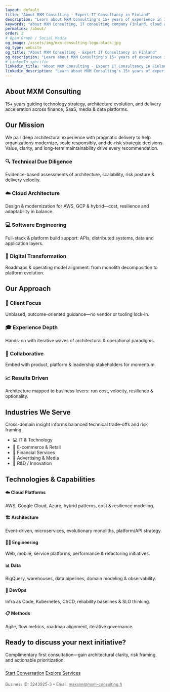 ```yaml
---
layout: default
title: "About MXM Consulting - Expert IT Consultancy in Finland"
description: "Learn about MXM Consulting's 15+ years of experience in IT consulting, cloud architecture, and digital transformation. Expert team specializing in AWS, Google Cloud, and enterprise solutions."
keywords: "about MXM Consulting, IT consulting company Finland, cloud architecture experts, software development team, technical due diligence specialists"
permalink: /about/
order: 2
# Open Graph / Social Media
og_image: /assets/img/mxm-consulting-logo-black.jpg
og_type: website
og_title: "About MXM Consulting - Expert IT Consultancy in Finland"
og_description: "Learn about MXM Consulting's 15+ years of experience in IT consulting, cloud architecture, and digital transformation. Expert team specializing in AWS, Google Cloud, and enterprise solutions."
# LinkedIn specific
linkedin_title: "About MXM Consulting - Expert IT Consultancy in Finland"
linkedin_description: "Learn about MXM Consulting's 15+ years of experience in IT consulting, cloud architecture, and digital transformation. Expert team specializing in AWS, Google Cloud, and enterprise solutions."
---
```


<section class="page-hero minimal" aria-labelledby="about-heading">
  <div class="mxm-container">
    <h1 id="about-heading">About MXM Consulting</h1>
    <p class="lead">15+ years guiding technology strategy, architecture evolution, and delivery acceleration across finance, SaaS, media & data platforms.</p>
  </div>
</section>

<section class="section" aria-labelledby="mission-heading">
  <div class="mxm-container">
    <h2 id="mission-heading">Our Mission</h2>
    <p>We pair deep architectural experience with pragmatic delivery to help organizations modernize, scale responsibly, and de‑risk strategic decisions. Value, clarity, and long-term maintainability drive every recommendation.</p>
    <div class="feature-grid">
      <div class="feature-card"><h3>🔍 Technical Due Diligence</h3><p>Evidence-based assessments of architecture, scalability, risk posture & delivery velocity.</p></div>
      <div class="feature-card"><h3>☁️ Cloud Architecture</h3><p>Design & modernization for AWS, GCP & hybrid—cost, resilience and adaptability in balance.</p></div>
      <div class="feature-card"><h3>💻 Software Engineering</h3><p>Full-stack & platform build support: APIs, distributed systems, data and application layers.</p></div>
      <div class="feature-card"><h3>🔄 Digital Transformation</h3><p>Roadmaps & operating model alignment: from monolith decomposition to platform evolution.</p></div>
    </div>
  </div>
</section>

<section class="section alt" aria-labelledby="approach-heading">
  <div class="mxm-container">
    <h2 id="approach-heading">Our Approach</h2>
    <div class="feature-grid">
      <div class="feature-card"><h3>👥 Client Focus</h3><p>Unbiased, outcome-oriented guidance—no vendor or tooling lock-in.</p></div>
      <div class="feature-card"><h3>🎓 Experience Depth</h3><p>Hands-on with iterative waves of architectural & operational paradigms.</p></div>
      <div class="feature-card"><h3>🤝 Collaborative</h3><p>Embed with product, platform & leadership stakeholders for momentum.</p></div>
      <div class="feature-card"><h3>📈 Results Driven</h3><p>Architecture mapped to business levers: run cost, velocity, resilience & optionality.</p></div>
    </div>
  </div>
</section>

<section class="section" aria-labelledby="industries-heading">
  <div class="mxm-container">
    <h2 id="industries-heading">Industries We Serve</h2>
    <p>Cross-domain insight informs balanced technical trade-offs and risk framing.</p>
    <ul class="tag-pills" aria-label="Industry domains">
      <li>💻 IT & Technology</li>
      <li>🛒 E-commerce & Retail</li>
      <li>🏦 Financial Services</li>
      <li>📱 Advertising & Media</li>
      <li>🔬 R&D / Innovation</li>
    </ul>
  </div>
</section>

<section class="section alt" aria-labelledby="tech-heading">
  <div class="mxm-container">
    <h2 id="tech-heading">Technologies & Capabilities</h2>
    <div class="feature-grid">
      <div class="feature-card"><h4>☁️ Cloud Platforms</h4><p>AWS, Google Cloud, Azure, hybrid patterns, cost & resilience modeling.</p></div>
      <div class="feature-card"><h4>🏗️ Architecture</h4><p>Event-driven, microservices, evolutionary monoliths, platform/API strategy.</p></div>
      <div class="feature-card"><h4>👨‍💻 Engineering</h4><p>Web, mobile, service platforms, performance & refactoring initiatives.</p></div>
      <div class="feature-card"><h4>📊 Data</h4><p>BigQuery, warehouses, data pipelines, domain modeling & observability.</p></div>
      <div class="feature-card"><h4>🔧 DevOps</h4><p>Infra as Code, Kubernetes, CI/CD, reliability baselines & SLO thinking.</p></div>
      <div class="feature-card"><h4>📋 Methods</h4><p>Agile, flow metrics, roadmap alignment, iterative governance.</p></div>
    </div>
  </div>
</section>

<section class="section gradient-dark" aria-labelledby="about-cta-heading">
  <div class="mxm-container cta-band" style="background:transparent;box-shadow:none;">
    <h2 id="about-cta-heading">Ready to discuss your next initiative?</h2>
    <p style="max-width:760px;margin:0 auto 1.5rem;">Complimentary first consultation—gain architectural clarity, risk framing, and actionable prioritization.</p>
    <div class="hero-cta" style="justify-content:center;">
      <a href="/#contact" class="btn accent">Start Conversation</a>
      <a href="/services/" class="btn outline">Explore Services</a>
    </div>
    <p style="margin-top:1.25rem;font-size:.8rem;opacity:.7;">Business ID: 3243925-3 • Email: <a style="color:inherit;" href="mailto:maksim@mxm-consulting.fi">maksim@mxm-consulting.fi</a></p>
  </div>
</section>
